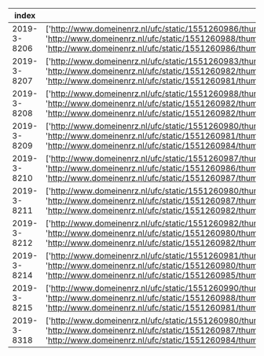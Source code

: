 index|image_urls|brand|model|model_specification|color|age|body_type|convertible|number_of_doors|length|wheelbase|foreign_registration|registration_number|taxi
-----|-----|-----|-----|-----|-----|-----|-----|-----|-----|-----|-----|-----|-----|-----
2019-3-8206|['http://www.domeinenrz.nl/ufc/static/1551260986/thumb/domeinenrz_sites/a773ca3ed1bf10b3b56ba32af3848551/1024/768/image.jpg', 'http://www.domeinenrz.nl/ufc/static/1551260988/thumb/domeinenrz_sites/d80e09df5cd759517a87a932eee1eb31/1024/768/image.jpg', 'http://www.domeinenrz.nl/ufc/static/1551260986/thumb/domeinenrz_sites/a12160c958e40885e7ff08295dc2ffc7/1024/768/image.jpg']|BMW|3er reihe|316ti compact|GRIJS|6244.0|hatchback|False|2|426|273||03-HZ-SR|False
2019-3-8207|['http://www.domeinenrz.nl/ufc/static/1551260983/thumb/domeinenrz_sites/5700ec6f1dd63cdd7463cdc87a2aa0f8/1024/768/image.jpg', 'http://www.domeinenrz.nl/ufc/static/1551260982/thumb/domeinenrz_sites/4de4b1d7d0b21e3ebeb0ce316fe0aa7c/1024/768/image.jpg', 'http://www.domeinenrz.nl/ufc/static/1551260981/thumb/domeinenrz_sites/2fc03a593e3a28df47697c5ed80bc655/1024/768/image.jpg']|FIAT|punto||ZWART|4109.0|mpv|False|2|403|251||39-ZB-JH|False
2019-3-8208|['http://www.domeinenrz.nl/ufc/static/1551260988/thumb/domeinenrz_sites/d14ab1188e94c9a05e39985ba5ed5ec1/1024/768/image.jpg', 'http://www.domeinenrz.nl/ufc/static/1551260982/thumb/domeinenrz_sites/4c052a92b54f9b435209bcd7299e7763/1024/768/image.jpg', 'http://www.domeinenrz.nl/ufc/static/1551260982/thumb/domeinenrz_sites/53b922cf64146457ef4da36f8b801ed3/1024/768/image.jpg']|MERCEDES-BENZ|a 180 cdi|5 drs.|GRIJS|5100.0|stationwagen|False|4|384|257||08-RG-BN|False
2019-3-8209|['http://www.domeinenrz.nl/ufc/static/1551260980/thumb/domeinenrz_sites/0e89568490a6d316db8a7a6a7e7381e6/1024/768/image.jpg', 'http://www.domeinenrz.nl/ufc/static/1551260981/thumb/domeinenrz_sites/3856ebefe2c36c1e0d515179a5b643d6/1024/768/image.jpg', 'http://www.domeinenrz.nl/ufc/static/1551260984/thumb/domeinenrz_sites/77a71c628263aac6daea24333396cf7e/1024/768/image.jpg']|SEAT|leon|1.8 20v/apg 92kw|ZWART|5936.0|hatchback|False|4|418|251||26-LF-HJ|False
2019-3-8210|['http://www.domeinenrz.nl/ufc/static/1551260987/thumb/domeinenrz_sites/bc945a1987875c89578897c903e9c9ee/1024/768/image.jpg', 'http://www.domeinenrz.nl/ufc/static/1551260986/thumb/domeinenrz_sites/962461a0e4cbc2099c6a2c4db77dab50/1024/768/image.jpg', 'http://www.domeinenrz.nl/ufc/static/1551260987/thumb/domeinenrz_sites/b52318f0ce38f97be74a8d4c1a94e1d6/1024/768/image.jpg']|FIAT|punto||ZWART|2881.0|mpv|False|2|407|251||09-PXS-8|False
2019-3-8211|['http://www.domeinenrz.nl/ufc/static/1551260980/thumb/domeinenrz_sites/09720f6cc59c08ef8171e900cdd838de/1024/768/image.jpg', 'http://www.domeinenrz.nl/ufc/static/1551260987/thumb/domeinenrz_sites/b2ad13f4743cb06e27987100f4a260cb/1024/768/image.jpg', 'http://www.domeinenrz.nl/ufc/static/1551260982/thumb/domeinenrz_sites/4760732c2af8b9ef9809bff52717f590/1024/768/image.jpg']|PEUGEOT|206|cc 2.0 16v|GRIJS|6034.0|cabriolet|True|2|384|244||87-JT-FD|False
2019-3-8212|['http://www.domeinenrz.nl/ufc/static/1551260982/thumb/domeinenrz_sites/529e523433686e391b4ae7946ffb8d8c/1024/768/image.jpg', 'http://www.domeinenrz.nl/ufc/static/1551260980/thumb/domeinenrz_sites/081d440a4b2df753a60ff3cda9716ebe/1024/768/image.jpg', 'http://www.domeinenrz.nl/ufc/static/1551260982/thumb/domeinenrz_sites/4c36716e2d2c35968d08a50565e7b744/1024/768/image.jpg']|VOLKSWAGEN|polo||ZWART|2556.0|hatchback|False|4|0|246||NG-850-Z|False
2019-3-8214|['http://www.domeinenrz.nl/ufc/static/1551260981/thumb/domeinenrz_sites/2262c0865d17d6e017f4a987cb030012/1024/768/image.jpg', 'http://www.domeinenrz.nl/ufc/static/1551260980/thumb/domeinenrz_sites/0a9a5b0feaad98eaaafc3f3b86237f88/1024/768/image.jpg', 'http://www.domeinenrz.nl/ufc/static/1551260985/thumb/domeinenrz_sites/8686af9fc2d980cff58da8fe84caaadf/1024/768/image.jpg']|BMW|530d|||4665.0|NaN|False||||Duits||False
2019-3-8215|['http://www.domeinenrz.nl/ufc/static/1551260990/thumb/domeinenrz_sites/ffd5ac8e145a7273c1a9d5d5b880935c/1024/768/image.jpg', 'http://www.domeinenrz.nl/ufc/static/1551260988/thumb/domeinenrz_sites/c66a1dcade483cf24a50ff16a341d012/1024/768/image.jpg', 'http://www.domeinenrz.nl/ufc/static/1551260981/thumb/domeinenrz_sites/403dba16e3ef77a9c82a1addf0c8efe8/1024/768/image.jpg']|BMW|530d|||5357.0|NaN|False||||Brits||False
2019-3-8318|['http://www.domeinenrz.nl/ufc/static/1551260980/thumb/domeinenrz_sites/0ff1167f29d03b82a34f296125df39d7/1024/768/image.jpg', 'http://www.domeinenrz.nl/ufc/static/1551260987/thumb/domeinenrz_sites/b499a38c0faaa9d6b7ca718e3da6b9ed/1024/768/image.jpg', 'http://www.domeinenrz.nl/ufc/static/1551260984/thumb/domeinenrz_sites/762d9a041ae282d4a2e39dcb408348d7/1024/768/image.jpg']|MERCEDES-BENZ|208 cdi||WIT|5953.0|mpv|False|3|490|300||46-LD-DD|True
